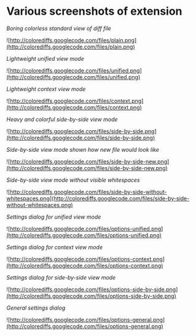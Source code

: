 # Various screenshots of extension #



_Boring colorless standard view of diff file_

![http://colorediffs.googlecode.com/files/plain.png](http://colorediffs.googlecode.com/files/plain.png)



_Lightweight unified view mode_

![http://colorediffs.googlecode.com/files/unified.png](http://colorediffs.googlecode.com/files/unified.png)



_Lightweight context view mode_

![http://colorediffs.googlecode.com/files/context.png](http://colorediffs.googlecode.com/files/context.png)



_Heavy and colorful side-by-side view mode_

![http://colorediffs.googlecode.com/files/side-by-side.png](http://colorediffs.googlecode.com/files/side-by-side.png)



_Side-by-side view mode shown how new file would look like_

![http://colorediffs.googlecode.com/files/side-by-side-new.png](http://colorediffs.googlecode.com/files/side-by-side-new.png)



_Side-by-side view mode without visible whitespaces_

![http://colorediffs.googlecode.com/files/side-by-side-without-whitespaces.png](http://colorediffs.googlecode.com/files/side-by-side-without-whitespaces.png)



_Settings dialog for unified view mode_

![http://colorediffs.googlecode.com/files/options-unified.png](http://colorediffs.googlecode.com/files/options-unified.png)



_Settings dialog for context view mode_

![http://colorediffs.googlecode.com/files/options-context.png](http://colorediffs.googlecode.com/files/options-context.png)



_Settings dialog for side-by-side view mode_

![http://colorediffs.googlecode.com/files/options-side-by-side.png](http://colorediffs.googlecode.com/files/options-side-by-side.png)



_General settings dialog_

![http://colorediffs.googlecode.com/files/options-general.png](http://colorediffs.googlecode.com/files/options-general.png)
